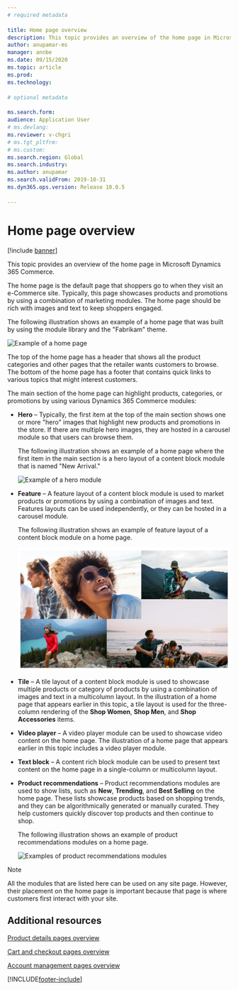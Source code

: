 ```yaml
---
# required metadata

title: Home page overview
description: This topic provides an overview of the home page in Microsoft Dynamics 365 Commerce.
author: anupamar-ms
manager: annbe
ms.date: 09/15/2020
ms.topic: article
ms.prod: 
ms.technology: 

# optional metadata

ms.search.form:  
audience: Application User
# ms.devlang: 
ms.reviewer: v-chgri
# ms.tgt_pltfrm: 
# ms.custom: 
ms.search.region: Global
ms.search.industry: 
ms.author: anupamar
ms.search.validFrom: 2019-10-31
ms.dyn365.ops.version: Release 10.0.5

---
```


# Home page overview

[!include [banner](includes/banner.md)]

This topic provides an overview of the home page in Microsoft Dynamics 365 Commerce.

The home page is the default page that shoppers go to when they visit an e-Commerce site. Typically, this page showcases products and promotions by using a combination of marketing modules. The home page should be rich with images and text to keep shoppers engaged.

The following illustration shows an example of a home page that was built by using the module library and the "Fabrikam" theme.

![Example of a home page](./media/Homepage2.PNG)

The top of the home page has a header that shows all the product categories and other pages that the retailer wants customers to browse. The bottom of the home page has a footer that contains quick links to various topics that might interest customers.

The main section of the home page can highlight products, categories, or promotions by using various Dynamics 365 Commerce modules:

- **Hero** – Typically, the first item at the top of the main section shows one or more "hero" images that highlight new products and promotions in the store. If there are multiple hero images, they are hosted in a carousel module so that users can browse them.

    The following illustration shows an example of a home page where the first item in the main section is a hero layout of a content block module that is named "New Arrival."

    ![Example of a hero module](./media/Hero.PNG)

- **Feature** – A feature layout of a content block module is used to market products or promotions by using a combination of images and text. Features layouts can be used independently, or they can be hosted in a carousel module.

    The following illustration shows an example of feature layout of a content block module on a home page.

    ![Examples of feature modules](./media/Feature.PNG)

- **Tile** – A tile layout of a content block module is used to showcase multiple products or category of products by using a combination of images and text in a multicolumn layout. In the illustration of a home page that appears earlier in this topic, a tile  layout is used for the three-column rendering of the **Shop Women**, **Shop Men**, and **Shop Accessories** items.
- **Video player** – A video player module can be used to showcase video content on the home page. The illustration of a home page that appears earlier in this topic includes a video player module.
- **Text block** – A content rich block module can be used to present text content on the home page in a single-column or multicolumn layout.
- **Product recommendations** – Product recommendations modules are used to show lists, such as **New**, **Trending**, and **Best Selling** on the home page. These lists showcase products based on shopping trends, and they can be algorithmically generated or manually curated. They help customers quickly discover top products and then continue to shop.

    The following illustration shows an example of product recommendations modules on a home page.

    ![Examples of product recommendations modules](./media/Recommendations.PNG)

> [!NOTE]
> All the modules that are listed here can be used on any site page. However, their placement on the home page is important because that page is where customers first interact with your site.

## Additional resources

[Product details pages overview](quick-tour-pdp.md)

[Cart and checkout pages overview](quick-tour-cart-checkout.md)

[Account management pages overview](quick-tour-account-management.md)


[!INCLUDE[footer-include](../includes/footer-banner.md)]

